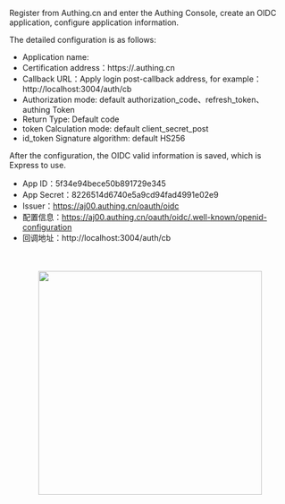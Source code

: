 <IntegrationDetailCard title="Configure Authing OIDC application">

Register from Authing.cn and enter the Authing Console, create an OIDC application, configure application information.

The detailed configuration is as follows:

- Application name: <Application Name>
- Certification address：https://<Application domain name>.authing.cn
- Callback URL：Apply login post-callback address, for example：http://localhost:3004/auth/cb
- Authorization mode: default authorization_code、refresh_token、authing Token
- Return Type: Default code
- token Calculation mode: default client_secret_post
- id_token Signature algorithm: default HS256

After the configuration, the OIDC valid information is saved, which is Express to use.

- App ID：5f34e94bece50b891729e345
- App Secret：8226514d6740e5a9cd94fad4991e02e9
- Issuer：https://aj00.authing.cn/oauth/oidc
- 配置信息：https://aj00.authing.cn/oauth/oidc/.well-known/openid-configuration
- 回调地址：http://localhost:3004/auth/cb

<img src="@imagesZhCn/integration/express/step.png" height=400 style="display:block;margin:50px auto;">

</IntegrationDetailCard>
